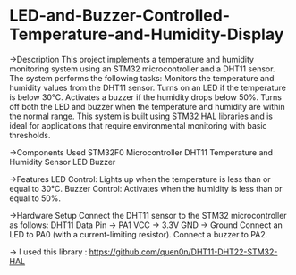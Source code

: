 # LED-and-Buzzer-Controlled-Temperature-and-Humidity-Display

->Description
This project implements a temperature and humidity monitoring system using an STM32 microcontroller and a DHT11 sensor. The system performs the following tasks:
Monitors the temperature and humidity values from the DHT11 sensor.
Turns on an LED if the temperature is below 30°C.
Activates a buzzer if the humidity drops below 50%.
Turns off both the LED and buzzer when the temperature and humidity are within the normal range.
This system is built using STM32 HAL libraries and is ideal for applications that require environmental monitoring with basic thresholds.

->Components Used
STM32F0 Microcontroller
DHT11 Temperature and Humidity Sensor
LED
Buzzer

->Features
LED Control: Lights up when the temperature is less than or equal to 30°C.
Buzzer Control: Activates when the humidity is less than or equal to 50%.

->Hardware Setup
Connect the DHT11 sensor to the STM32 microcontroller as follows:
DHT11 Data Pin -> PA1
VCC -> 3.3V
GND -> Ground
Connect an LED to PA0 (with a current-limiting resistor).
Connect a buzzer to PA2.

-> I used this library : https://github.com/quen0n/DHT11-DHT22-STM32-HAL
